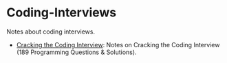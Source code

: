 # Coding-Interviews

Notes about coding interviews.

* [Cracking the Coding Interview](./Cracking-The-Coding-Interview/): Notes on Cracking the Coding Interview (189 Programming Questions & Solutions).
